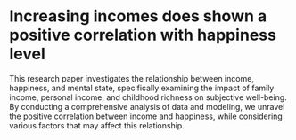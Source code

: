 # Increasing incomes does shown a positive correlation with happiness level

This research paper investigates the relationship between income, happiness, and mental state, specifically examining the impact of family income, personal income, and childhood richness on subjective well-being. By conducting a comprehensive analysis of data and modeling, we unravel the positive correlation between income and happiness, while considering various factors that may affect this relationship.
